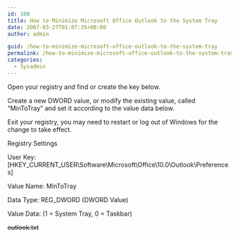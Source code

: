 ```yaml
---
id: 108
title: How to Minimize Microsoft Office Outlook to the System Tray
date: 2007-03-27T01:07:35+00:00
author: admin

guid: /how-to-minimize-microsoft-office-outlook-to-the-system-tray
permalink: /how-to-minimize-microsoft-office-outlook-to-the-system-tray/
categories:
  - Sysadmin
---
```

<p class="lead">
  Open your registry and find or create the key below.
</p>

Create a new DWORD value, or modify the existing value, called &#8220;MinToTray&#8221; and set it according to the value data below.

Exit your registry, you may need to restart or log out of Windows for the change to take effect.

Registry Settings
  
User Key: [HKEY\_CURRENT\_USER\Software\Microsoft\Office\10.0\Outlook\Preferences]
  
Value Name: MinToTray
  
Data Type: REG_DWORD (DWORD Value)
  
Value Data: (1 = System Tray, 0 = Taskbar)

<strike>outlook.txt</strike>